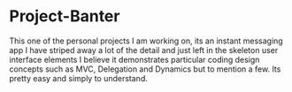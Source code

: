 Project-Banter
==============
This one of the personal projects I am working on, its an instant messaging app 
I have striped away a lot of the detail and just left in the skeleton user interface elements
I believe it demonstrates particular coding design concepts such as MVC, Delegation and Dynamics but to mention a few. 
Its pretty easy and simply to understand.
